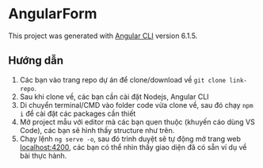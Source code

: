 # AngularForm

This project was generated with [Angular CLI](https://github.com/angular/angular-cli) version 6.1.5.

## Hướng dẫn

1. Các bạn vào trang repo dự án để clone/download về `git clone link-repo`.
2. Sau khi clone về, các bạn cần cài đặt Nodejs, Angular CLI
3. Di chuyển terminal/CMD vào folder code vừa clone về, sau đó chạy `npm i` để cài đặt các packages cần thiết
4. Mở project mẫu với editor mà các bạn quen thuộc (khuyến cáo dùng VS Code), các bạn sẽ hình thấy structure như trên.
5. Chạy lệnh `ng serve -o`, sau đó trình duyệt sẽ tự động mở trang web [localhost:4200](http://localhost:4200), các bạn có thể nhìn thấy giao diện đã có sẵn ví dụ về bài thực hành.
